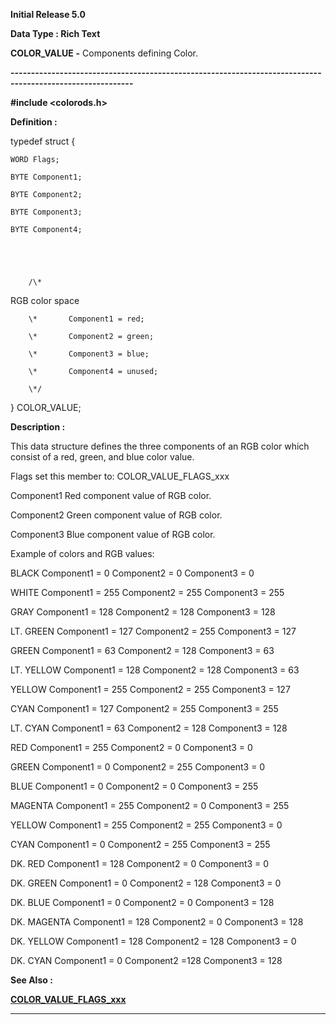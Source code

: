 




<!--
 /\* Font Definitions \*/
 @font-face
 {font-family:Courier;
 panose-1:2 7 4 9 2 2 5 2 4 4;}
@font-face
 {font-family:Helv;
 panose-1:2 11 6 4 2 2 2 3 2 4;}
@font-face
 {font-family:"Cambria Math";
 panose-1:2 4 5 3 5 4 6 3 2 4;}
 /\* Style Definitions \*/
 p.MsoNormal, li.MsoNormal, div.MsoNormal
 {margin-top:0cm;
 margin-right:0cm;
 margin-bottom:8.0pt;
 margin-left:0cm;
 line-height:107%;
 font-size:11.0pt;
 font-family:"Calibri",sans-serif;}
.MsoChpDefault
 {font-size:11.0pt;}
.MsoPapDefault
 {margin-bottom:8.0pt;
 line-height:107%;}
 /\* Page Definitions \*/
 @page WordSection1
 {size:612.0pt 792.0pt;
 margin:72.0pt 72.0pt 72.0pt 72.0pt;}
div.WordSection1
 {page:WordSection1;}
-->




**Initial Release 5.0**



**Data Type : Rich Text**



**COLOR\_VALUE** **-** Components
defining Color.


**----------------------------------------------------------------------------------------------------------**



**#include
<colorods.h>**



**Definition :**



typedef struct {  

    WORD Flags;  

    BYTE Component1;  

    BYTE Component2;  

    BYTE Component3;  

    BYTE Component4;


 


        /\*
RGB color space   

        \*       Component1 = red;  

        \*       Component2 = green;  

        \*       Component3 = blue;  

        \*       Component4 = unused;  

        \*/  

} COLOR\_VALUE;


 


 


**Description :**



This data
structure defines the three components of an RGB color which consist of a red,
green, and blue color value.


 


Flags                      set
this member to: COLOR\_VALUE\_FLAGS\_xxx


Component1           Red
component value of RGB color.


Component2           Green
component value of RGB color.


Component3           Blue
component value of RGB color.


 


Example of
colors and RGB values: 


 


BLACK                   Component1
= 0           Component2 = 0           Component3 = 0


WHITE                   Component1
= 255        Component2 = 255        Component3 = 255


GRAY                     Component1
= 128        Component2 = 128        Component3 = 128


LT. GREEN            Component1
= 127        Component2 = 255        Component3 = 127


GREEN                  Component1
= 63          Component2 = 128        Component3 = 63


LT. YELLOW          Component1
= 128        Component2 = 128        Component3 = 63


YELLOW                Component1
= 255        Component2 = 255        Component3 = 127


CYAN                     Component1
= 127        Component2 = 255        Component3 = 255


LT. CYAN               Component1
= 63          Component2 = 128        Component3 = 128


RED                       Component1
= 255        Component2 = 0           Component3 = 0


GREEN                  Component1
= 0           Component2 = 255        Component3 = 0


BLUE                     Component1
= 0           Component2 = 0           Component3 = 255


MAGENTA             Component1
= 255        Component2 = 0           Component3 = 255


YELLOW                Component1
= 255        Component2 = 255        Component3 = 0


CYAN                     Component1
= 0           Component2 = 255        Component3 = 255


DK. RED                 Component1
= 128        Component2 = 0           Component3 = 0


DK. GREEN            Component1
= 0           Component2 = 128        Component3 = 0


DK. BLUE               Component1
= 0           Component2 = 0           Component3 = 128


DK. MAGENTA       Component1
= 128        Component2 = 0           Component3 = 128


DK. YELLOW          Component1
= 128        Component2 = 128        Component3 = 0


DK. CYAN              Component1
= 0           Component2 =128         Component3 = 128


 **See Also :**


**[COLOR\_VALUE\_FLAGS\_xxx](notes:///8525872100478C66/61FD4E9848264AD28525620B006BA8BD/D8886C73BE9807FE85256676003F5054)**



----------------------------------------------------------------------------------------------------------


 






